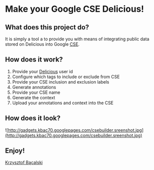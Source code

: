 # Make your Google CSE Delicious! #

## What does this project do? ##
It is simply a tool a to provide you with means of integrating public data stored on Delicious into Google [CSE](http://google.com/coop/cse).

## How does it work? ##
  1. Provide your [Delicious](http://del.icio.us/kbac70) user id
  1. Configure which tags to include or exclude from CSE
  1. Provide your CSE inclusion and exclusion labels
  1. Generate annotations
  1. Provide your CSE name
  1. Generate the context
  1. Upload your annotations and context into the CSE


## How does it look? ##

![http://gadgets.kbac70.googlepages.com/csebuilder.sreenshot.jpg](http://gadgets.kbac70.googlepages.com/csebuilder.sreenshot.jpg)

## Enjoy! ##
[Krzysztof Bącalski](http://kbac70.blogspot.com)